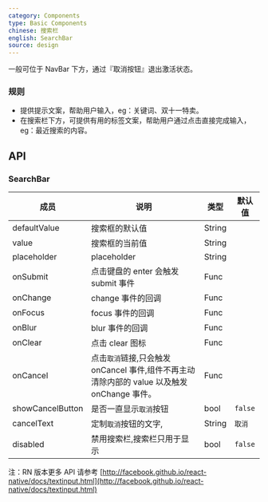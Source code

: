 ```yaml
---
category: Components
type: Basic Components
chinese: 搜索栏
english: SearchBar
source: design
---
```



一般可位于 NavBar 下方，通过『取消按钮』退出激活状态。


### 规则

- 提供提示文案，帮助用户输入，eg：关键词、双十一特卖。
- 在搜索栏下方，可提供有用的标签文案，帮助用户通过点击直接完成输入，eg：最近搜索的内容。

## API

### SearchBar
| 成员        | 说明           | 类型               | 默认值       |
|------------|----------------|--------------------|--------------|
| defaultValue |    搜索框的默认值     | String |    |
| value    |    搜索框的当前值     | String |    |
| placeholder    |    placeholder     | String |    |
| onSubmit    |    点击键盘的 enter 会触发 submit 事件     | Func |    |
| onChange    |    change 事件的回调     | Func |    |
| onFocus    |    focus 事件的回调     | Func |    |
| onBlur    |    blur 事件的回调     | Func |    |
| onClear    |    点击 clear 图标     | Func |    |
| onCancel    |    点击`取消`链接,只会触发 onCancel 事件,组件不再主动清除内部的 value 以及触发 onChange 事件。     | Func |    |
| showCancelButton    |    是否一直显示`取消`按钮     | bool |  `false`  |
| cancelText    |   定制`取消`按钮的文字,     | String |  `取消`  |
| disabled    |    禁用搜索栏,搜索栏只用于显示     | bool |  `false`  |

注：RN 版本更多 API 请参考 [http://facebook.github.io/react-native/docs/textinput.html](http://facebook.github.io/react-native/docs/textinput.html)
